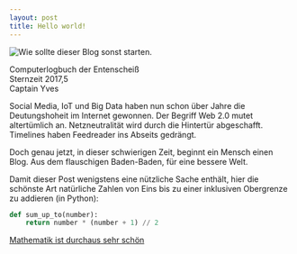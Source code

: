 ```yaml
---
layout: post
title: Hello world!
---
```


![Wie sollte dieser Blog sonst starten.](https://images-cdn.9gag.com/photo/3908392_700b_v1.jpg)
<!--more-->
Computerlogbuch der Entenscheiß<br>Sternzeit 2017,5<br>Captain Yves

Social Media, IoT und Big Data haben nun schon über Jahre die Deutungshoheit im Internet gewonnen. Der Begriff Web 2.0 mutet altertümlich an. Netzneutralität wird durch die Hintertür abgeschafft. Timelines haben Feedreader ins Abseits gedrängt.

Doch genau jetzt, in dieser schwierigen Zeit, beginnt ein Mensch einen Blog. Aus dem flauschigen Baden-Baden, für eine bessere Welt.

Damit dieser Post wenigstens eine nützliche Sache enthält, hier die schönste Art natürliche Zahlen von Eins bis zu einer inklusiven Obergrenze zu addieren (in Python):

```python
def sum_up_to(number):
    return number * (number + 1) // 2
```

[Mathematik ist durchaus sehr schön](https://de.wikipedia.org/wiki/Gau%C3%9Fsche_Summenformel)
